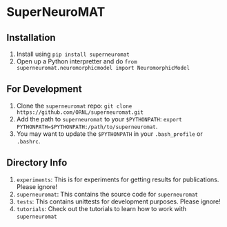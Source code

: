 # SuperNeuroMAT


## Installation
1. Install using `pip install superneuromat`
2. Open up a Python interpretter and do `from superneuromat.neuromorphicmodel import NeuromorphicModel`


## For Development
1. Clone the `superneuromat` repo: `git clone https://github.com/ORNL/superneuromat.git`
2. Add the path to `superneuromat` to your `$PYTHONPATH`: `export PYTHONPATH=$PYTHONPATH:/path/to/superneuromat`. 
3. You may want to update the `$PYTHONPATH` in your `.bash_profile` or `.bashrc`.


## Directory Info
1. `experiments`: This is for experiments for getting results for publications. Please ignore!
2. `superneuromat`: This contains the source code for `superneuromat`
3. `tests`: This contains unittests for development purposes. Please ignore!
4. `tutorials`: Check out the tutorials to learn how to work with `superneuromat`


